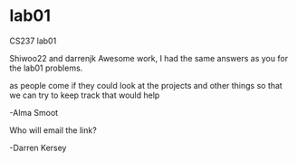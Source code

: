 
# lab01
CS237 lab01

Shiwoo22 and darrenjk Awesome work, I had the same answers as you for the lab01 problems.

as people come if they could look at the projects and other things so that we can try to keep track that would help

-Alma Smoot



Who will email the link?

-Darren Kersey
